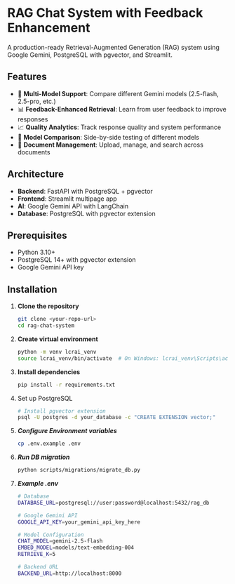# RAG Chat System with Feedback Enhancement

A production-ready Retrieval-Augmented Generation (RAG) system using Google Gemini, PostgreSQL with pgvector, and Streamlit.

## Features

- 🤖 **Multi-Model Support**: Compare different Gemini models (2.5-flash, 2.5-pro, etc.)
- 📊 **Feedback-Enhanced Retrieval**: Learn from user feedback to improve responses
- 📈 **Quality Analytics**: Track response quality and system performance
- 🔬 **Model Comparison**: Side-by-side testing of different models
- 📄 **Document Management**: Upload, manage, and search across documents

## Architecture

- **Backend**: FastAPI with PostgreSQL + pgvector
- **Frontend**: Streamlit multipage app
- **AI**: Google Gemini API with LangChain
- **Database**: PostgreSQL with pgvector extension

## Prerequisites

- Python 3.10+
- PostgreSQL 14+ with pgvector extension
- Google Gemini API key

## Installation

1. **Clone the repository**
   ```bash
   git clone <your-repo-url>
   cd rag-chat-system

2. **Create virtual environment**
    ```bash 
    python -m venv lcrai_venv
    source lcrai_venv/bin/activate  # On Windows: lcrai_venv\Scripts\activate

3. **Install dependencies**
    ```bash
    pip install -r requirements.txt

4. Set up PostgreSQL
    ```bash
    # Install pgvector extension
    psql -U postgres -d your_database -c "CREATE EXTENSION vector;"

5. ***Configure Environment variables***
    ```bash
    cp .env.example .env

6. ***Run DB migration***
    ```bash
    python scripts/migrations/migrate_db.py

7. ***Example .env***
    ```bash
    # Database
    DATABASE_URL=postgresql://user:password@localhost:5432/rag_db

    # Google Gemini API
    GOOGLE_API_KEY=your_gemini_api_key_here

    # Model Configuration
    CHAT_MODEL=gemini-2.5-flash
    EMBED_MODEL=models/text-embedding-004
    RETRIEVE_K=5

    # Backend URL
    BACKEND_URL=http://localhost:8000